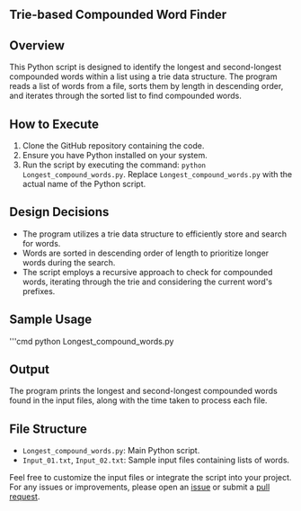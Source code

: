 ## Trie-based Compounded Word Finder

## Overview
This Python script is designed to identify the longest and second-longest compounded words within a list using a trie data structure. The program reads a list of words from a file, sorts them by length in descending order, and iterates through the sorted list to find compounded words.

## How to Execute
1. Clone the GitHub repository containing the code.
2. Ensure you have Python installed on your system.
3. Run the script by executing the command: `python Longest_compound_words.py`. Replace `Longest_compound_words.py` with the actual name of the Python script.

## Design Decisions
- The program utilizes a trie data structure to efficiently store and search for words.
- Words are sorted in descending order of length to prioritize longer words during the search.
- The script employs a recursive approach to check for compounded words, iterating through the trie and considering the current word's prefixes.

## Sample Usage
'''cmd
python Longest_compound_words.py


## Output
The program prints the longest and second-longest compounded words found in the input files, along with the time taken to process each file.

## File Structure
- `Longest_compound_words.py`: Main Python script.
- `Input_01.txt`, `Input_02.txt`: Sample input files containing lists of words.

Feel free to customize the input files or integrate the script into your project. For any issues or improvements, please open an [issue](link-to-issues) or submit a [pull request](link-to-pull-requests).
